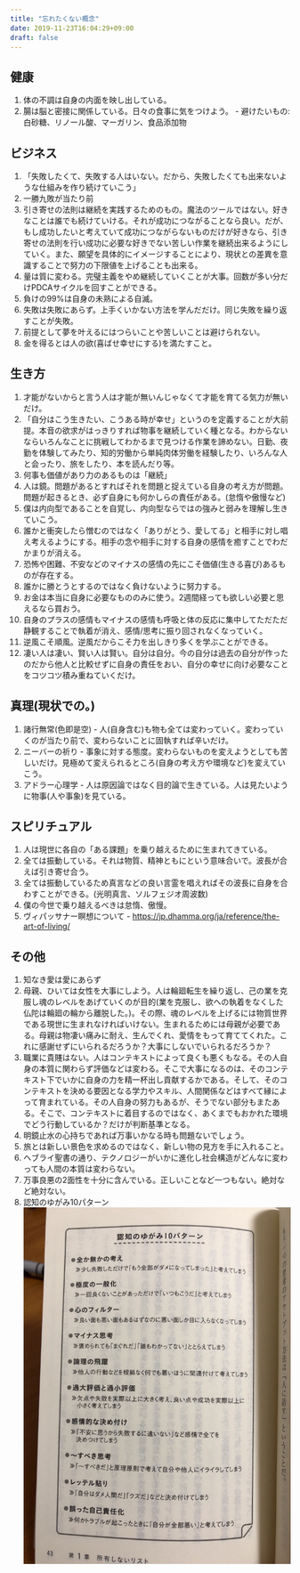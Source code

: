 ```yaml
---
title: "忘れたくない概念"
date: 2019-11-23T16:04:29+09:00
draft: false
---
```


## 健康
1. 体の不調は自身の内面を映し出している。
1. 腸は脳と密接に関係している。日々の食事に気をつけよう。 - 避けたいもの: 白砂糖、リノール酸、マーガリン、食品添加物

## ビジネス
1. 「失敗したくて、失敗する人はいない。だから、失敗したくても出来ないような仕組みを作り続けていこう」
1. 一勝九敗が当たり前
1. 引き寄せの法則は継続を実践するためのもの。魔法のツールではない。好きなことは誰でも続けていける。それが成功につながることなら良い。だが、もし成功したいと考えていて成功につながらないものだけが好きなら、引き寄せの法則を行い成功に必要な好きでない苦しい作業を継続出来るようにしていく。また、願望を具体的にイメージすることにより、現状との差異を意識することで努力の下限値を上げることも出来る。
1. 量は質に変わる。完璧主義をやめ継続していくことが大事。回数が多い分だけPDCAサイクルを回すことができる。
1. 負けの99%は自身の未熟による自滅。
1. 失敗は失敗にあらず。上手くいかない方法を学んだだけ。同じ失敗を繰り返すことが失敗。
1. 前提として夢を叶えるにはつらいことや苦しいことは避けられない。
1. 金を得るとは人の欲(喜ばせ幸せにする)を満たすこと。

## 生き方
1. 才能がないからと言う人は才能が無いんじゃなくて才能を育てる気力が無いだけ。
1. 「自分はこう生きたい、こうある時が幸せ」というのを定義することが大前提。本音の欲求がはっきりすれば物事を継続していく種となる。わからないならいろんなことに挑戦してわかるまで見つける作業を諦めない。日勤、夜勤を体験してみたり、知的労働から単純肉体労働を経験したり、いろんな人と会ったり、旅をしたり、本を読んだり等。
1. 何事も価値があり力のあるものは「継続」
1. 人は鏡。問題があるとすればそれを問題と捉えている自身の考え方が問題。問題が起きるとき、必ず自身にも何かしらの責任がある。(怠惰や傲慢など)
1. 僕は内向型であることを自覚し、内向型ならではの強みと弱みを理解し生きていこう。
1. 誰かと衝突したら憎むのではなく「ありがとう、愛してる」と相手に対し唱え考えるようにする。相手の念や相手に対する自身の感情を癒すことでわだかまりが消える。
7. 恐怖や困難、不安などのマイナスの感情の先にこそ価値(生きる喜び)あるものが存在する。
1. 誰かに勝とうとするのではなく負けないように努力する。
1. お金は本当に自身に必要なもののみに使う。2週間経っても欲しい必要と思えるなら買おう。
1. 自身のプラスの感情もマイナスの感情も呼吸と体の反応に集中してただただ静観することで執着が消え、感情/思考に振り回されなくなっていく。
1. 逆風こそ順風。逆風だからこそ力を出しきり多くを学ぶことができる。
1. 凄い人は凄い、賢い人は賢い。自分は自分。今の自分は過去の自分が作ったのだから他人と比較せずに自身の責任をおい、自分の幸せに向け必要なことをコツコツ積み重ねていくだけ。

## 真理(現状での。)
1. 諸行無常(色即是空) - 人(自身含む)も物も全ては変わっていく。変わっていくのが当たり前で、変わらないことに固執すれば辛いだけ。
1. ニーバーの祈り - 事象に対する態度。変わらないものを変えようとしても苦しいだけ。見極めて変えられるところ(自身の考え方や環境など)を変えていこう。
1. アドラー心理学 - 人は原因論ではなく目的論で生きている。人は見たいように物事(人や事象)を見ている。

## スピリチュアル
1. 人は現世に各自の「ある課題」を乗り越えるために生まれてきている。
1. 全ては振動している。それは物質、精神ともにという意味合いで。波長が合えば引き寄せ合う。
1. 全ては振動しているため真言などの良い言霊を唱えればその波長に自身を合わすことができる。(光明真言、ソルフェジオ周波数)
1. 僕の今世で乗り越えるべきは怠惰、傲慢。
1. ヴィパッサナー瞑想について - https://jp.dhamma.org/ja/reference/the-art-of-living/

## その他
1. 知なき愛は愛にあらず
1. 母親、ひいては女性を大事にしよう。人は輪廻転生を繰り返し、己の業を克服し魂のレベルをあげていくのが目的(業を克服し、欲への執着をなくした仏陀は輪廻の輪から離脱した。)。その際、魂のレベルを上げるには物質世界である現世に生まれなければいけない。生まれるためには母親が必要である。母親は物凄い痛みに耐え、生んでくれ、愛情をもって育ててくれた。これに感謝せずにいられるだろうか？大事にしないでいられるだろうか？
1. 職業に貴賤はない。人はコンテキストによって良くも悪くもなる。その人自身の本質に関わらず評価などは変わる。そこで大事になるのは、そのコンテキスト下でいかに自身の力を精一杯出し貢献するかである。そして、そのコンテキストを決める要因となる学力やスキル、人間関係などはすべて縁によって育まれている。その人自身の努力もあるが、そうでない部分もまたある。そこで、コンテキストに着目するのではなく、あくまでもおかれた環境でどう行動しているか？だけが判断基準となる。
1. 明鏡止水の心持ちであれば万事いかなる時も問題ないでしょう。
1. 旅とは新しい景色を求めるのではなく、新しい物の見方を手に入れること。
1. ヘブライ聖書の通り、テクノロジーがいかに進化し社会構造がどんなに変わっても人間の本質は変わらない。
1. 万事良悪の2面性を十分に含んでいる。正しいことなど一つもない。絶対など絶対ない。
1. 認知のゆがみ10パターン
![](dont-want-to-forget1.JPG)

